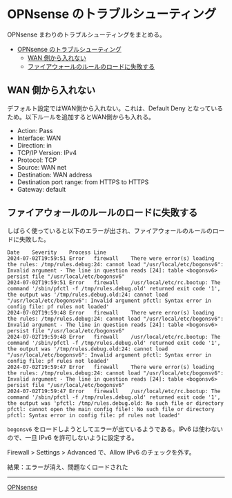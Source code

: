 # OPNsense のトラブルシューティング
OPNsense まわりのトラブルシューティングをまとめる。

- [OPNsense のトラブルシューティング](#opnsense-のトラブルシューティング)
  - [WAN 側から入れない](#wan-側から入れない)
  - [ファイアウォールのルールのロードに失敗する](#ファイアウォールのルールのロードに失敗する)


## WAN 側から入れない
デフォルト設定ではWAN側から入れない。これは、Default Deny となっているため。以下ルールを追加するとWAN側からも入れる。

- Action: Pass
- Interface: WAN
- Direction: in
- TCP/IP Version: IPv4
- Protocol: TCP
- Source: WAN net
- Destination: WAN address
- Destination port range: from HTTPS to HTTPS
- Gateway: default

## ファイアウォールのルールのロードに失敗する
しばらく使っていると以下のエラーが出され、ファイアウォールのルールのロードに失敗した。

```
Date    Severity    Process Line
2024-07-02T19:59:51	Error	firewall	There were error(s) loading the rules: /tmp/rules.debug:24: cannot load "/usr/local/etc/bogonsv6": Invalid argument - The line in question reads [24]: table <bogonsv6> persist file "/usr/local/etc/bogonsv6"	
2024-07-02T19:59:51	Error	firewall	/usr/local/etc/rc.bootup: The command '/sbin/pfctl -f /tmp/rules.debug.old' returned exit code '1', the output was '/tmp/rules.debug.old:24: cannot load "/usr/local/etc/bogonsv6": Invalid argument pfctl: Syntax error in config file: pf rules not loaded'	
2024-07-02T19:59:48	Error	firewall	There were error(s) loading the rules: /tmp/rules.debug:24: cannot load "/usr/local/etc/bogonsv6": Invalid argument - The line in question reads [24]: table <bogonsv6> persist file "/usr/local/etc/bogonsv6"	
2024-07-02T19:59:48	Error	firewall	/usr/local/etc/rc.bootup: The command '/sbin/pfctl -f /tmp/rules.debug.old' returned exit code '1', the output was '/tmp/rules.debug.old:24: cannot load "/usr/local/etc/bogonsv6": Invalid argument pfctl: Syntax error in config file: pf rules not loaded'	
2024-07-02T19:59:47	Error	firewall	There were error(s) loading the rules: /tmp/rules.debug:24: cannot load "/usr/local/etc/bogonsv6": Invalid argument - The line in question reads [24]: table <bogonsv6> persist file "/usr/local/etc/bogonsv6"	
2024-07-02T19:59:47	Error	firewall	/usr/local/etc/rc.bootup: The command '/sbin/pfctl -f /tmp/rules.debug.old' returned exit code '1', the output was 'pfctl: /tmp/rules.debug.old: No such file or directory pfctl: cannot open the main config file!: No such file or directory pfctl: Syntax error in config file: pf rules not loaded'
```

`bogonsv6` をロードしようとしてエラーが出ているようである。IPv6 は使わないので、一旦 IPv6 を許可しないように設定する。

Firewall > Settings > Advanced で、Allow IPv6 のチェックを外す。

結果：エラーが消え、問題なくロードされた


---

[OPNsense](../README.md)
